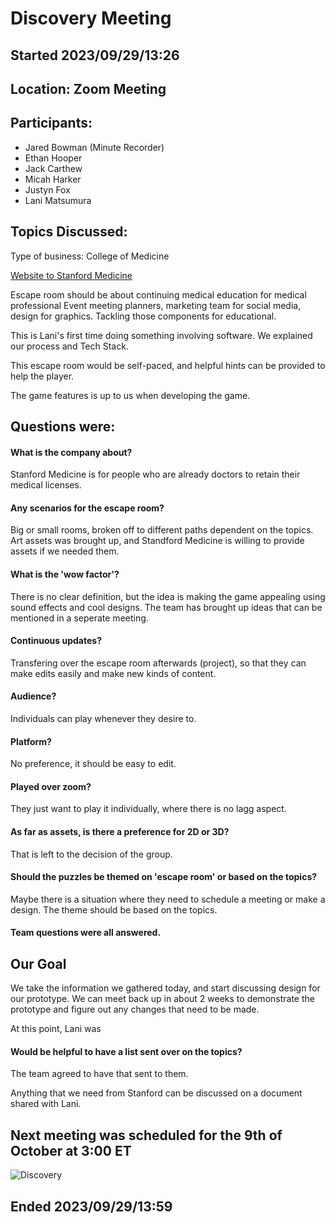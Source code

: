 # Discovery Meeting

## Started 2023/09/29/13:26

## Location: Zoom Meeting

## Participants:
- Jared Bowman (Minute Recorder)
- Ethan Hooper
- Jack Carthew
- Micah Harker
- Justyn Fox
- Lani Matsumura

## Topics Discussed:

Type of business: College of Medicine

[Website to Stanford Medicine](https://med.stanford.edu/cme.html)

Escape room should be about continuing medical education for medical professional Event meeting planners, marketing team for social media, design for graphics. Tackling those components for educational.

This is Lani's first time doing something involving software. We explained our process and Tech Stack.

This escape room would be self-paced, and helpful hints can be provided to help the player.

The game features is up to us when developing the game.

## Questions were:

#### What is the company about?
Stanford Medicine is for people who are already doctors to retain their medical licenses.

#### Any scenarios for the escape room?
Big or small rooms, broken off to different paths dependent on the topics.
Art assets was brought up, and Standford Medicine is willing to provide assets if we needed them.

#### What is the 'wow factor'?
There is no clear definition, but the idea is making the game appealing using sound effects and cool designs. The team has brought up ideas that can be mentioned in a seperate meeting.

#### Continuous updates?
Transfering over the escape room afterwards (project), so that they can make edits easily and make new kinds of content. 

#### Audience?
Individuals can play whenever they desire to.

#### Platform?
No preference, it should be easy to edit.

#### Played over zoom?
They just want to play it individually, where there is no lagg aspect.

#### As far as assets, is there a preference for 2D or 3D?
That is left to the decision of the group.

#### Should the puzzles be themed on 'escape room' or based on the topics?
Maybe there is a situation where they need to schedule a meeting or make a design. The theme should be based on the topics.

#### Team questions were all answered.


## Our Goal
We take the information we gathered today, and start discussing design for our prototype. We can meet back up in about 2 weeks to demonstrate the prototype and figure out any changes that need to be made.

At this point, Lani was

#### Would be helpful to have a list sent over on the topics?
The team agreed to have that sent to them.

Anything that we need from Stanford can be discussed on a document shared with Lani.

## Next meeting was scheduled for the 9th of October at 3:00 ET

![Discovery](https://github.com/Jcarth3w/CME-Quest-Adventures/assets/89651665/f8e8e410-a153-4c8b-8d9f-ad9114b289cb)

## Ended 2023/09/29/13:59
